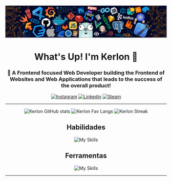 <center>

![Banner](imagens/header_.png)

# What's Up! I'm Kerlon 🖖


### 🌟 A Frontend focused Web Developer building the Frontend of Websites and Web Applications that leads to the success of the overall product!

[![Instagram](https://img.shields.io/badge/Instagram-E4405F?style=for-the-badge&logo=instagram&logoColor=white)](https://www.instagram.com/kerlonn.r?igshid=Mzc0YWU1OWY%3D)
[![Linkedin](https://img.shields.io/badge/LinkedIn-0077B5?style=for-the-badge&logo=linkedin&logoColor=white)](https://www.linkedin.com/in/kerlon-ribeiro-992856285/)
[![Steam](https://img.shields.io/badge/Spotify-1ED760?&style=for-the-badge&logo=spotify&logoColor=white)](https://open.spotify.com/user/b2hehpcdmv6b5qsw84tbstcln?si=ace3f382da0e4fa5)

---

![Kerlon GitHub stats](https://github-readme-stats.vercel.app/api?username=kerlonr&show_icons=true&theme=radical)
![Kerlon Fav Langs](https://github-readme-stats.vercel.app/api/top-langs/?username=kerlonr&layout=compact&theme=radical)
![Kerlon Streak](https://github-readme-streak-stats.herokuapp.com/?user=kerlonr&show_icons=true&locale=en&layout=compact&theme=radical&line_height=0)

## Habilidades

![My Skills](https://skillicons.dev/icons?i=git,html,css,react,github,js,arduino,figma,raspberrypi&theme=dark)

## Ferramentas

![My Skills](https://skillicons.dev/icons?i=github,arduino,figma,vscode&theme=dark)

---

</center>
